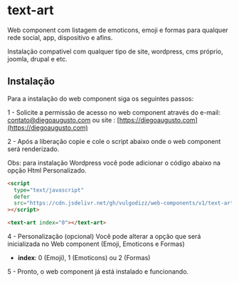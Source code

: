 # text-art

Web component com listagem de emoticons, emoji e formas para qualquer rede social, app, dispositivo e afins.

Instalação compativel com qualquer tipo de site, wordpress, cms próprio, joomla, drupal e etc.

## Instalação

Para a instalação do web component siga os seguintes passos:

1 - Solicite a permissão de acesso no web component através do e-mail: contato@diegoaugusto.com ou site : [https://diegoaugusto.com](https://diegoaugusto.com)

2 - Após a liberação copie e cole o script abaixo onde o web component será renderizado.

Obs: para instalação Wordpress você pode adicionar o código abaixo na opção Html Personalizado.

```html
<script
  type="text/javascript"
  defer
  src="https://cdn.jsdelivr.net/gh/vulgodizz/web-components/v1/text-art/lazy.1.min.js"
></script>

<text-art index="0"></text-art>
```

4 - Personalização (opcional)
  Você pode alterar a opção que será inicializada no Web component  (Emoji, Emoticons e Formas)

-   **index**: 0 (Emoji), 1 (Emoticons) ou 2 (Formas)

5 - Pronto, o web component já está instalado e funcionando.
